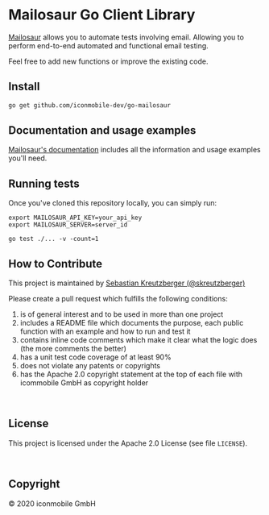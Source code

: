# Mailosaur Go Client Library

[Mailosaur](https://mailosaur.com) allows you to automate tests involving email. Allowing you to perform end-to-end automated and functional email testing.

Feel free to add new functions or improve the existing code.

## Install

```bash
go get github.com/iconmobile-dev/go-mailosaur
```

## Documentation and usage examples

[Mailosaur's documentation](https://mailosaur.com/docs) includes all the information and usage examples you'll need.

## Running tests

Once you've cloned this repository locally, you can simply run:

```
export MAILOSAUR_API_KEY=your_api_key
export MAILOSAUR_SERVER=server_id

go test ./... -v -count=1
```


## How to Contribute

This project is maintained by [Sebastian Kreutzberger (@skreutzberger)](https://github.com/skreutzberger)

Please create a pull request which fulfills the following conditions:

1. is of general interest and to be used in more than one project
2. includes a README file which documents the purpose, each public function with an example and how to run and test it
2. contains inline code comments which make it clear what the logic does (the more comments the better)
3. has a unit test code coverage of at least 90%
4. does not violate any patents or copyrights
5. has the Apache 2.0 copyright statement at the top of each file with icommobile GmbH as copyright holder

<br>


## License
This project is licensed under the Apache 2.0 License (see file `LICENSE`).

<br>

## Copyright
© 2020 iconmobile GmbH